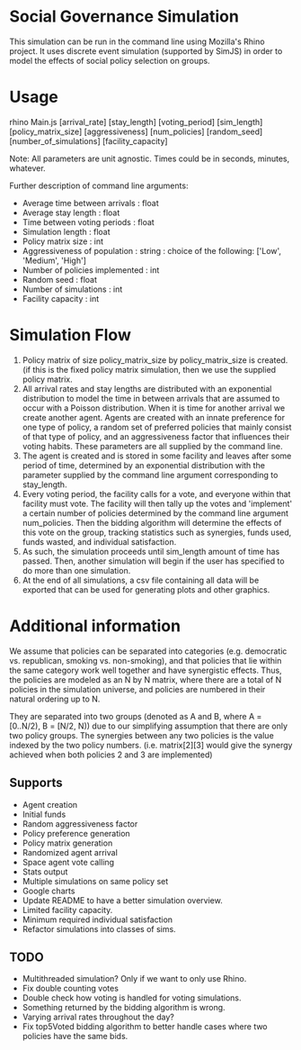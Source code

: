 Social Governance Simulation
=====

This simulation can be run in the command line using Mozilla's Rhino project.
It uses discrete event simulation (supported by SimJS) in order to model the effects of
social policy selection on groups.

Usage
=====
rhino Main.js \[arrival\_rate\] \[stay\_length\] \[voting\_period\] \[sim\_length\] \[policy\_matrix\_size\] \[aggressiveness\] \[num\_policies\] \[random\_seed\] \[number\_of\_simulations\] \[facility\_capacity\]

Note: All parameters are unit agnostic. Times could be in seconds, minutes, whatever.

Further description of command line arguments:

 - Average time between arrivals : float
 - Average stay length : float
 - Time between voting periods : float
 - Simulation length : float
 - Policy matrix size : int
 - Aggressiveness of population : string : choice of the following: ['Low', 'Medium', 'High']
 - Number of policies implemented : int
 - Random seed : float
 - Number of simulations : int
 - Facility capacity : int


Simulation Flow
=====
1. Policy matrix of size policy\_matrix\_size by policy\_matrix\_size is created. (if this is the fixed policy matrix simulation, then we use the supplied policy matrix.
2. All arrival rates and stay lengths are distributed with an exponential distribution to model the time in between arrivals that are assumed to occur with a Poisson distribution. When it is time for another arrival we create another agent. Agents are created with an innate preference for one type of policy, a random set of preferred policies that mainly consist of that type of policy, and an aggressiveness factor that influences their voting habits. These parameters are all supplied by the command line.
3. The agent is created and is stored in some facility and leaves after some period of time, determined by an exponential distribution with the parameter supplied by the command line argument corresponding to stay\_length.
4. Every voting period, the facility calls for a vote, and everyone within that facility must vote. The facility will then tally up the votes and 'implement' a certain number of policies determined by the command line argument num\_policies. Then the bidding algorithm will determine the effects of this vote on the group, tracking statistics such as synergies, funds used, funds wasted, and individual satisfaction.
5. As such, the simulation proceeds until sim\_length amount of time has passed. Then, another simulation will begin if the user has specified to do more than one simulation.
6. At the end of all simulations, a csv file containing all data will be exported that can be used for generating plots and other graphics.

Additional information
=====
We assume that policies can be separated into categories (e.g. democratic vs. republican, smoking vs. non-smoking), and that
policies that lie within the same category work well together and have synergistic effects.
Thus, the policies are modeled as an N by N matrix, where there are a total of N policies in the simulation universe, and policies
are numbered in their natural ordering up to N.

They are separated into two groups (denoted as A and B, where A = [0..N/2), B = [N/2, N)) due to our simplifying assumption that there are only two policy groups.
The synergies between any two policies is the value indexed by the two policy numbers.
(i.e. matrix\[2\]\[3\] would give the synergy achieved when both policies 2 and 3 are implemented)


Supports
-----
- Agent creation
 - Initial funds
 - Random aggressiveness factor
 - Policy preference generation
- Policy matrix generation
- Randomized agent arrival
- Space agent vote calling
- Stats output
- Multiple simulations on same policy set
- Google charts
- Update README to have a better simulation overview.
- Limited facility capacity.
- Minimum required individual satisfaction
- Refactor simulations into classes of sims.

TODO
-----
- Multithreaded simulation? Only if we want to only use Rhino.
- Fix double counting votes
- Double check how voting is handled for voting simulations.
- Something returned by the bidding algorithm is wrong.
- Varying arrival rates throughout the day?
- Fix top5Voted bidding algorithm to better handle cases where two policies have the same bids.
